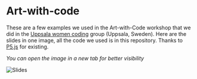 # Art-with-code

These are a few examples we used in the Art-with-Code workshop that we did in the [Uppsala women coding](https://www.meetup.com/Uppsala-women-coding-beginners-welcome/)
group (Uppsala, Sweden). Here are the slides in one image, all the code we used is in this repository. Thanks to [P5.js](https://p5js.org/) for existing.

*You can open the image in a new tab for better visibility*

![Slides](https://raw.githubusercontent.com/zloysmiertniy/art-with-code/master/slides.png)
